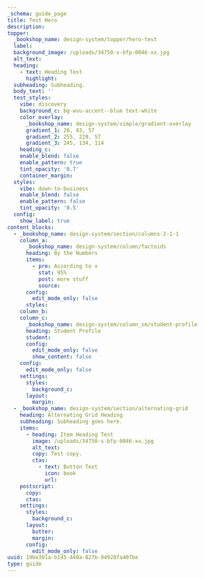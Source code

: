```yaml
---
_schema: guide_page
title: Test Hero
description:
topper:
  _bookshop_name: design-system/topper/hero-test
  label:
  background_image: /uploads/34750-s-bfp-0046-xx.jpg
  alt_text:
  heading:
    - text: Heading Test
      highlight:
  subheading: Subheading.
  body_text: ''
  test_styles:
    vibe: discovery
    background_c: bg-wvu-accent--blue text-white
    color_overlay:
      _bookshop_name: design-system/simple/gradient-overlay
      gradient_1: 28, 43, 57
      gradient_2: 255, 229, 57
      gradient_3: 245, 134, 114
    heading_c:
    enable_blend: false
    enable_pattern: true
    tint_opacity: '0.7'
    container_margin:
  styles:
    vibe: down-to-business
    enable_blend: false
    enable_pattern: false
    tint_opacity: '0.5'
  config:
    show_label: true
content_blocks:
  - _bookshop_name: design-system/section/columns-2-1-1
    column_a:
      _bookshop_name: design-system/column/factoids
      heading: By the Numbers
      items:
        - pre: According to x
          stat: 95%
          post: more stuff
          source:
      config:
        edit_mode_only: false
      styles:
    column_b:
    column_c:
      _bookshop_name: design-system/column_sm/student-profile
      heading: Student Profile
      student:
      config:
        edit_mode_only: false
        show_content: false
    config:
      edit_mode_only: false
    settings:
      styles:
        background_c:
      layout:
        margin:
  - _bookshop_name: design-system/section/alternating-grid
    heading: Alternating Grid Heading
    subheading: Subheading goes here.
    items:
      - heading: Item Heading Test
        image: /uploads/34750-s-bfp-0046-xx.jpg
        alt_text:
        copy: Test copy.
        ctas:
          - text: Button Text
            icon: book
            url:
    postscript:
      copy:
      ctas:
    settings:
      styles:
        background_c:
      layout:
        butter:
        margin:
      config:
        edit_mode_only: false
uuid: 19be301a-b145-440a-827b-04928fa407be
type: guide
---
```

